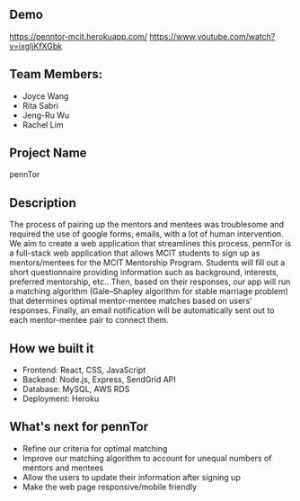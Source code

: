## Demo
https://penntor-mcit.herokuapp.com/
https://www.youtube.com/watch?v=ixgIjKfXGbk

## Team Members:
* Joyce Wang
* Rita Sabri
* Jeng-Ru Wu
* Rachel Lim

## Project Name 
pennTor

## Description
The process of pairing up the mentors and mentees was troublesome and required the use of google forms, emails, with a lot of human intervention. 
We aim to create a web application that streamlines this process. pennTor is a full-stack web application that allows MCIT students to sign up as mentors/mentees for the MCIT Mentorship Program. Students will fill out a short questionnaire providing information such as background, interests, preferred mentorship, etc.. Then, based on their responses, our app will run a matching algorithm (Gale–Shapley algorithm for stable marriage problem) that determines optimal mentor-mentee matches based on users' responses. Finally, an email notification will be automatically sent out to each mentor-mentee pair to connect them.  

## How we built it
* Frontend: React, CSS, JavaScript
* Backend: Node.js, Express, SendGrid API
* Database: MySQL, AWS RDS
* Deployment: Heroku

## What's next for pennTor
* Refine our criteria for optimal matching
* Improve our matching algorithm to account for unequal numbers of mentors and mentees
* Allow the users to update their information after signing up
* Make the web page responsive/mobile friendly
